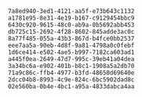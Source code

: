 
                7a8ed940-3ed1-4121-aa5f-e73b643c1132
                a1781e95-8e31-4e19-b167-c9129454bbc9
                6430c920-9615-48c0-ab9a-0b5692abb453
                db725c15-2692-4f28-8602-845adde3ac0c
                8a77f485-055a-43b3-867d-b4fce0bb2537
                eee7aa5a-90eb-4d8f-9a81-4798a0c0febf
                1d6ce414-e502-4ae5-b997-7182ca603ad1
                a445f0ea-2649-47d7-995c-39eb41a04dea
                3a34bc6a-e902-401b-b8c1-1908a5a2db70
                71a9c86c-ffb4-4977-b3fd-48650d69640e
                2dcc04b8-8993-4c9e-824c-6bc5902dad8c
                02e560ba-0b4e-4bc1-a95a-4833dabca4aa
                